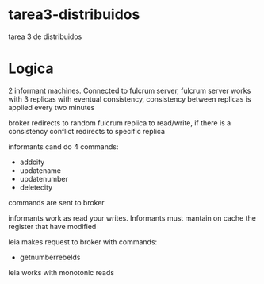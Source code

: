 # tarea3-distribuidos
tarea 3 de distribuidos


# Logica


2 informant machines.
Connected to fulcrum server, fulcrum server works with 3 replicas with eventual consistency,
consistency between replicas is applied every two minutes

broker redirects to random fulcrum replica to read/write, if there is a consistency conflict redirects to specific replica

informants cand do 4 commands:

* addcity
* updatename
* updatenumber
* deletecity

commands are sent to broker

informants work as read your writes.
Informants must mantain on cache the register that have modified


leia makes request to broker with commands:

* getnumberrebelds


leia works with monotonic reads
